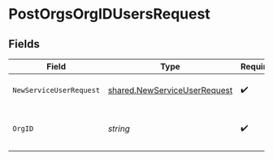 # PostOrgsOrgIDUsersRequest


## Fields

| Field                                                                        | Type                                                                         | Required                                                                     | Description                                                                  |
| ---------------------------------------------------------------------------- | ---------------------------------------------------------------------------- | ---------------------------------------------------------------------------- | ---------------------------------------------------------------------------- |
| `NewServiceUserRequest`                                                      | [shared.NewServiceUserRequest](../../models/shared/newserviceuserrequest.md) | :heavy_check_mark:                                                           | The user ID and the role<br/><br/>                                           |
| `OrgID`                                                                      | *string*                                                                     | :heavy_check_mark:                                                           | The Organization ID.<br/><br/>                                               |